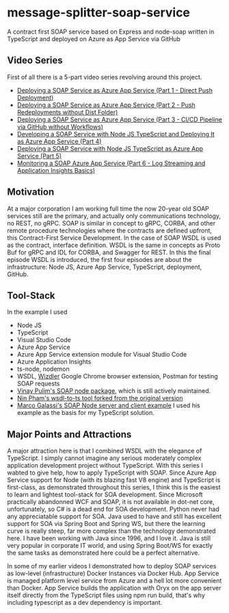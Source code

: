 # message-splitter-soap-service
A contract first SOAP service based on Express and node-soap written in TypeScript and deployed on Azure as App Service via GitHub
## Video Series
First of all there is a 5-part video series revolving around this project.
- [Deploying a SOAP Service as Azure App Service (Part 1 - Direct Push Deployment)](https://youtu.be/a-Xb1ou2SVY)
- [Deploying a SOAP Service as Azure App Service (Part 2 - Push Redeployments without Dist Folder)](https://youtu.be/6d9ZyXaN_G8)
- [Deploying a SOAP Service as Azure App Service (Part 3 - CI/CD Pipeline via GitHub without Workflows)](https://youtu.be/Wntdpzegdp4)
- [Developing a SOAP Service with Node JS TypeScript and Deploying It as Azure App Service (Part 4)](https://youtu.be/UNEVOctGbsw)
- [Deploying a SOAP Service with Node JS TypeScript as Azure App Service (Part 5)](https://youtu.be/To9yNFrVyvM)
- [Monitoring a SOAP Azure App Service (Part 6 - Log Streaming and Application Insights Basics)](https://youtu.be/bk6GX_VdZvk)

## Motivation
At a major corporation I am working full time the now 20-year old SOAP services still are the primary, and actually only communications technology, no REST, no gRPC.
SOAP is similar in concept to gRPC, CORBA, and other remote procedure technologies where the contracts are defined upfront, this Contract-First Service Development. In the case of SOAP WSDL is used as the contract, interface definition. WSDL is the same in concepts as Proto Buf for gRPC and IDL for CORBA, and Swagger for REST.
In this the final episode WSDL is introduced, the first four episodes are about the infrastructure: Node JS, Azure App Service, TypeScript, deployment, GitHub.

## Tool-Stack
In the example I used 
- Node JS
- TypeScript
- Visual Studio Code
- Azure App Service
- Azure App Service extension module for Visual Studio Code
- Azure Application Insights
- ts-node, nodemon
- WSDL, [Wizdler](https://chrome.google.com/webstore/detail/wizdler/oebpmncolmhiapingjaagmapififiakb) Google Chrome browser extension, Postman for testing SOAP requests
- [Vinay Pulim's SOAP node package](https://github.com/vpulim/node-soap), which is still actively maintained.
- [Nin Pham's wsdl-to-ts tool forked from the original version](https://github.com/ReeganExE/node-soap-example)
- [Marco Galassi's SOAP Node server and client example](https://github.com/officer-rosmarino/node-soap-example) I used his example as the basis for my TypeScript solution.

## Major Points and Attractions
A major attraction here is that I combined WSDL with the elegance of TypeScript. I simply cannot imagine any serious moderately complex application development project without TypeScript. With this series I wabted to give help, how to apply TypeScript with SOAP. Since Azure App Service support for Node (with its blazing fast V8 engine) and TypeScript is first-class, as demonstrated throughout this series, I think this is the easiest to learn and lightest tool-stack for SOA development. Since Microsoft practically abandonned WCF and SOAP, it is not available in dot-net core, unfortunately, so C# is a dead end for SOA development. Python never had any appreciatable support for SOA. Java used to have and still has excellent support for SOA via Spring Boot and Spring WS, but there the learning curve is really steep, far more complex than the technology demonstrated here. I have been working with Java since 1996, and I love it. Java is still very popular in corporate IT world, and using Spring Boot/WS for exactly the same tasks as demonstrated here could be a perfect alternative.

In some of my earlier videos I demonstrated how to deploy SOAP services as low-level (infrastructure) Docker Instances via Docker Hub. App Service is managed platform level service from Azure and a hell lot more convenient than Docker. App Service builds the application with Oryx on the app server itself directly from the TypeScript files using npm run build, that's why including typescript as a dev dependency is important.


